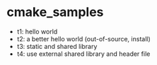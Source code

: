# cmake_samples

- t1: hello world
- t2: a better hello world (out-of-source, install)
- t3: static and shared library
- t4: use external shared library and header file
